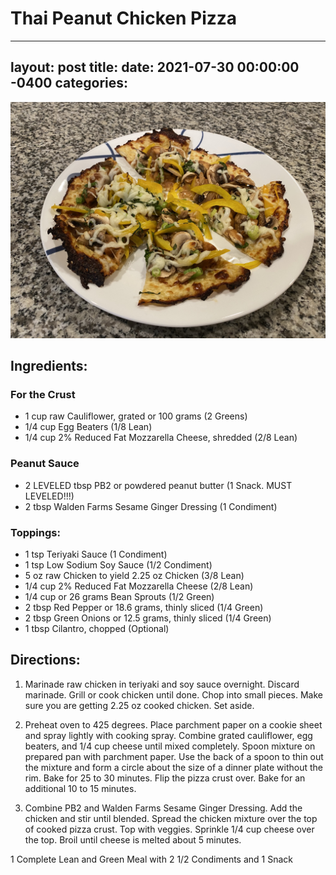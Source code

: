 # Thai Peanut Chicken Pizza
---
layout: post
title: 
date:   2021-07-30 00:00:00 -0400
categories: 
---
![Thai Peanut Chicken Pizza](/images/Thai%20Peanut%20Chicken%20Pizza.jpeg)

## 

## Ingredients:
### For the Crust
* 1 cup raw Cauliflower, grated or 100 grams (2 Greens)
* 1/4 cup Egg Beaters (1/8 Lean)
* 1/4 cup 2% Reduced Fat Mozzarella Cheese, shredded (2/8 Lean)

### Peanut Sauce
* 2 LEVELED tbsp PB2 or powdered peanut butter (1 Snack. MUST LEVELED!!!)
* 2 tbsp Walden Farms Sesame Ginger Dressing (1 Condiment)

### Toppings:
* 1 tsp Teriyaki Sauce (1 Condiment)
* 1 tsp Low Sodium Soy Sauce (1/2 Condiment)
* 5 oz raw Chicken to yield 2.25 oz Chicken (3/8 Lean)
* 1/4 cup 2% Reduced Fat Mozzarella Cheese (2/8 Lean)
* 1/4 cup or 26 grams Bean Sprouts (1/2 Green)
* 2 tbsp Red Pepper or 18.6 grams, thinly sliced (1/4 Green)
* 2 tbsp Green Onions or 12.5 grams, thinly sliced (1/4 Green)
* 1 tbsp Cilantro, chopped (Optional)

## Directions:
1. Marinade raw chicken in teriyaki and soy sauce overnight. Discard marinade. Grill or cook chicken until done. Chop into small pieces. Make sure you are getting 2.25 oz cooked chicken. Set aside.

1. Preheat oven to 425 degrees. Place parchment paper on a cookie sheet and spray lightly with cooking spray. Combine grated cauliflower, egg beaters, and 1/4 cup cheese until mixed completely. Spoon mixture on prepared pan with parchment paper. Use the back of a spoon to thin out the mixture and form a circle about the size of a dinner plate without the rim. Bake for 25 to 30 minutes. Flip the pizza crust over. Bake for an additional 10 to 15 minutes.

1. Combine PB2 and Walden Farms Sesame Ginger Dressing. Add the chicken and stir until blended. Spread the chicken mixture over the top of cooked pizza crust. Top with veggies. Sprinkle 1/4 cup cheese over the top. Broil until cheese is melted about 5 minutes.

1 Complete Lean and Green Meal with 2 1/2 Condiments and 1 Snack
